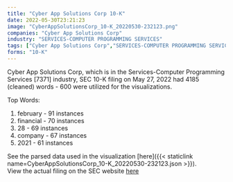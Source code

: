 ```yaml
---
title: "Cyber App Solutions Corp 10-K"
date: 2022-05-30T23:21:23
image: "CyberAppSolutionsCorp_10-K_20220530-232123.png"
companies: "Cyber App Solutions Corp"
industry: "SERVICES-COMPUTER PROGRAMMING SERVICES"
tags: ["Cyber App Solutions Corp","SERVICES-COMPUTER PROGRAMMING SERVICES","05-27-2022","10-K"]
forms: "10-K"
---
```

Cyber App Solutions Corp, which is in the Services-Computer Programming Services [7371] industry, SEC 10-K filing on May 27, 2022 had 4185 (cleaned) words - 600 were utilized for the visualizations.

Top Words:
1. february - 91 instances
2. financial - 70 instances
3. 28 - 69 instances
4. company - 67 instances
5. 2021 - 61 instances


See the parsed data used in the visualization [here]({{< staticlink name=CyberAppSolutionsCorp_10-K_20220530-232123.json >}}).  
View the actual filing on the SEC website [here](https://www.sec.gov/Archives/edgar/data/1851048/0001477932-22-003940.txt)